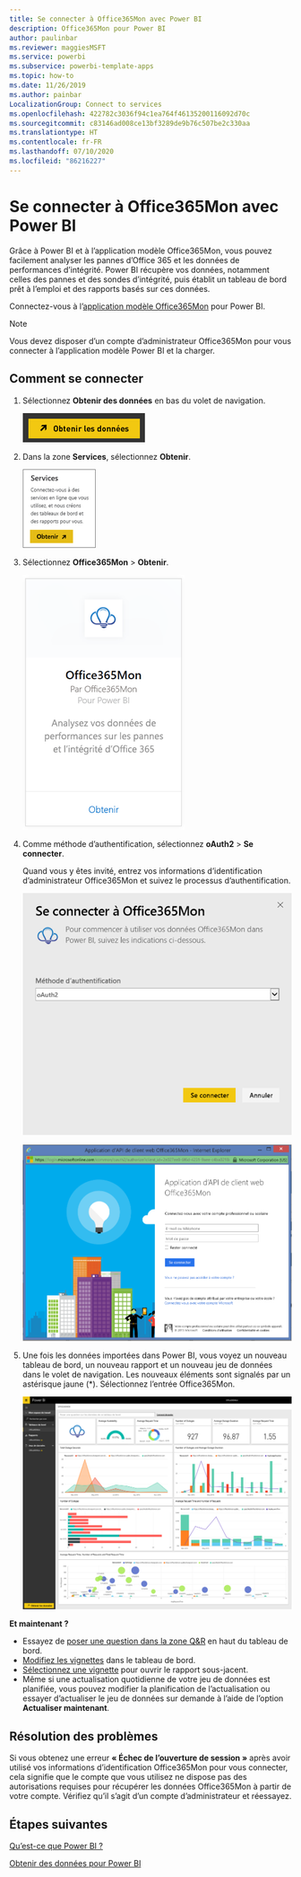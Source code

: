 ```yaml
---
title: Se connecter à Office365Mon avec Power BI
description: Office365Mon pour Power BI
author: paulinbar
ms.reviewer: maggiesMSFT
ms.service: powerbi
ms.subservice: powerbi-template-apps
ms.topic: how-to
ms.date: 11/26/2019
ms.author: painbar
LocalizationGroup: Connect to services
ms.openlocfilehash: 422782c3036f94c1ea764f46135200116092d70c
ms.sourcegitcommit: c83146ad008ce13bf3289de9b76c507be2c330aa
ms.translationtype: HT
ms.contentlocale: fr-FR
ms.lasthandoff: 07/10/2020
ms.locfileid: "86216227"
---
```

# <a name="connect-to-office365mon-with-power-bi"></a>Se connecter à Office365Mon avec Power BI
Grâce à Power BI et à l’application modèle Office365Mon, vous pouvez facilement analyser les pannes d’Office 365 et les données de performances d’intégrité. Power BI récupère vos données, notamment celles des pannes et des sondes d’intégrité, puis établit un tableau de bord prêt à l’emploi et des rapports basés sur ces données.

Connectez-vous à l’[application modèle Office365Mon](https://msit.powerbi.com/groups/me/getapps/services/office365mon.office365mon_powerbi_v3) pour Power BI.

>[!NOTE]
>Vous devez disposer d’un compte d’administrateur Office365Mon pour vous connecter à l’application modèle Power BI et la charger.

## <a name="how-to-connect"></a>Comment se connecter
1. Sélectionnez **Obtenir des données** en bas du volet de navigation.
   
   ![Capture d’écran du bouton Obtenir des données, le montrant dans le volet de navigation.](media/service-connect-to-office365mon/pbi_getdata.png)
2. Dans la zone **Services**, sélectionnez **Obtenir**.
   
   ![Capture d’écran de la boîte de dialogue Services, montrant le bouton Obtenir.](media/service-connect-to-office365mon/pbi_getservices.png) 
3. Sélectionnez **Office365Mon** \> **Obtenir**.
   
   ![Capture d’écran de la boîte de dialogue Office365Mon, montrant le lien Obtenir.](media/service-connect-to-office365mon/o365mon.png)
4. Comme méthode d’authentification, sélectionnez **oAuth2** \> **Se connecter**.
   
   Quand vous y êtes invité, entrez vos informations d’identification d’administrateur Office365Mon et suivez le processus d’authentification.
   
   ![Capture d’écran de la boîte de dialogue de connexion à Office365Mon, montrant l’option OAuth2 dans le champ Méthode d’authentification.](media/service-connect-to-office365mon/creds.png)
   
   ![Capture d’écran de la connexion à Office365Mon, montrant l’invite à entrer des informations d’identification.](media/service-connect-to-office365mon/creds2.png)
5. Une fois les données importées dans Power BI, vous voyez un nouveau tableau de bord, un nouveau rapport et un nouveau jeu de données dans le volet de navigation. Les nouveaux éléments sont signalés par un astérisque jaune (\*). Sélectionnez l’entrée Office365Mon.
   
   ![Capture d’écran du volet de navigation dans Power BI, montrant le tableau de bord, le rapport et le jeu de données.](media/service-connect-to-office365mon/dashboard4.png)

**Et maintenant ?**

* Essayez de [poser une question dans la zone Q&R](../consumer/end-user-q-and-a.md) en haut du tableau de bord.
* [Modifiez les vignettes](../create-reports/service-dashboard-edit-tile.md) dans le tableau de bord.
* [Sélectionnez une vignette](../consumer/end-user-tiles.md) pour ouvrir le rapport sous-jacent.
* Même si une actualisation quotidienne de votre jeu de données est planifiée, vous pouvez modifier la planification de l’actualisation ou essayer d’actualiser le jeu de données sur demande à l’aide de l’option **Actualiser maintenant**.

## <a name="troubleshooting"></a>Résolution des problèmes
Si vous obtenez une erreur **« Échec de l’ouverture de session »** après avoir utilisé vos informations d’identification Office365Mon pour vous connecter, cela signifie que le compte que vous utilisez ne dispose pas des autorisations requises pour récupérer les données Office365Mon à partir de votre compte. Vérifiez qu’il s’agit d’un compte d’administrateur et réessayez.

## <a name="next-steps"></a>Étapes suivantes
[Qu’est-ce que Power BI ?](../fundamentals/power-bi-overview.md)

[Obtenir des données pour Power BI](service-get-data.md)
